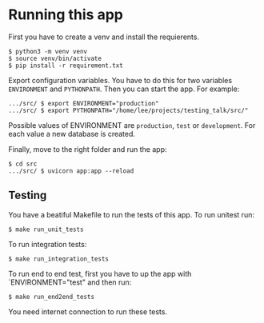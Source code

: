 # Running this app

First you have to create a venv and install the requierents. 

```
$ python3 -m venv venv
$ source venv/bin/activate
$ pip install -r requirement.txt
```

Export configuration variables. You have to do this for two variables
`ENVIRONMENT` and `PYTHONPATH`. Then you can start the app. For example:

```
.../src/ $ export ENVIRONMENT="production"
.../src/ $ export PYTHONPATH="/home/lee/projects/testing_talk/src/"
```

Possible values of ENVIRONMENT are `production`, `test` or `development`.
For each value a new database is created.

Finally, move to the right folder and run the app:

```
$ cd src
.../src/ $ uvicorn app:app --reload
```

## Testing

You have a beatiful Makefile to run the tests of this app.
To run unitest run:

```
$ make run_unit_tests
```

To run integration tests:

```
$ make run_integration_tests
```

To run end to end test, first you have to up the app with `ENVIRONMENT="test"
and then run:

```
$ make run_end2end_tests
```

You need internet connection to run these tests.
